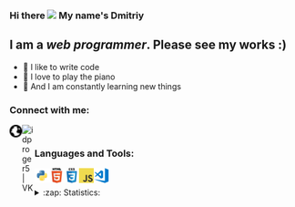 ### Hi there <img src="https://raw.githubusercontent.com/extremecodetv/extremecodetv/master/wave.gif" width="25px"> My name's Dmitriy

## I am a <!-- beginner --> *web programmer*. Please see my works :)
- 💪 I like to write code
- 🎹 I love to play the piano
- 🥅 And I am constantly learning new things

### Connect with me:

[<img align="left" alt="itprogrammist.github.io/" width="22px" src="https://raw.githubusercontent.com/iconic/open-iconic/master/svg/globe.svg" />][website]
[<img align="left" alt="idproger5 | VK" width="22px" src="https://cdn.jsdelivr.net/npm/simple-icons@v3/icons/vk.svg" />][vk]

<br />

### Languages and Tools:

<img align="left" alt="Python" width="26px" src="https://raw.githubusercontent.com/github/explore/80688e429a7d4ef2fca1e82350fe8e3517d3494d/topics/python/python.png" />
<img align="left" alt="HTML5" width="26px" src="https://raw.githubusercontent.com/github/explore/80688e429a7d4ef2fca1e82350fe8e3517d3494d/topics/html/html.png" />
<img align="left" alt="CSS3" width="26px" src="https://raw.githubusercontent.com/github/explore/80688e429a7d4ef2fca1e82350fe8e3517d3494d/topics/css/css.png" />
<img align="left" alt="JavaScript" width="26px" src="https://raw.githubusercontent.com/github/explore/80688e429a7d4ef2fca1e82350fe8e3517d3494d/topics/javascript/javascript.png" />
<img align="left" alt="Visual Studio Code" width="26px" src="https://raw.githubusercontent.com/github/explore/80688e429a7d4ef2fca1e82350fe8e3517d3494d/topics/visual-studio-code/visual-studio-code.png" />


<br />
<br />

<details>
  <summary>:zap: Statistics:</summary>
   <img align="left" alt="codeSTACKr's GitHub Stats" src="https://github-readme-stats.vercel.app/api/top-langs/?username=ItProgrammist&langs_count=8&layout=compact" />
    <br />
    <img align="left" alt="codeSTACKr's GitHub Stats" src="https://github-readme-stats.vercel.app/api?username=ItProgrammist&show_icons=true" />
</details>

[website]: https://itprogrammist.github.io/
[vk]: https://vk.com/idproger5
